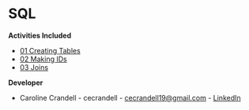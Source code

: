 # SQL

**Activities Included**

- [01 Creating Tables](/Code%20Samples/SQL/01%20Creating%20Tables)
- [02 Making IDs](/Code%20Samples/SQL/02%20Making%20IDs)
- [03 Joins](/Code%20Samples/SQL/03%20Joins)

**Developer**

- Caroline Crandell - cecrandell - cecrandell19@gmail.com - [LinkedIn](https://www.linkedin.com/in/carolinecrandell/)
